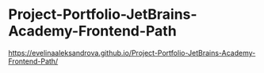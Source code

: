 # Project-Portfolio-JetBrains-Academy-Frontend-Path
https://evelinaaleksandrova.github.io/Project-Portfolio-JetBrains-Academy-Frontend-Path/
